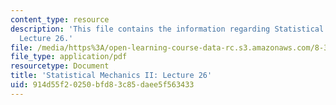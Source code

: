 ```yaml
---
content_type: resource
description: 'This file contains the information regarding Statistical Mechanics II:
  Lecture 26.'
file: /media/https%3A/open-learning-course-data-rc.s3.amazonaws.com/8-334-statistical-mechanics-ii-statistical-physics-of-fields-spring-2014/914d55f20250bfd83c85daee5f563433_MIT8_334S14_Lec24.pdf
file_type: application/pdf
resourcetype: Document
title: 'Statistical Mechanics II: Lecture 26'
uid: 914d55f2-0250-bfd8-3c85-daee5f563433
---
```

